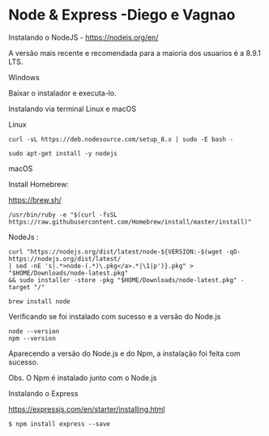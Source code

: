 # Node & Express -Diego e Vagnao



Instalando o NodeJS  - https://nodejs.org/en/

A versão mais recente e recomendada para a maioria dos usuarios  é a 8.9.1 LTS. 

 Windows 

Baixar o instalador e executa-lo. 



Instalando via terminal Linux e macOS

Linux

```
curl -sL https://deb.nodesource.com/setup_8.x | sudo -E bash - 
```

```
sudo apt-get install -y nodejs
```



macOS

Install Homebrew:

https://brew.sh/

```
/usr/bin/ruby -e "$(curl -fsSL https://raw.githubusercontent.com/Homebrew/install/master/install)"
```

NodeJs :

```
curl "https://nodejs.org/dist/latest/node-${VERSION:-$(wget -qO- https://nodejs.org/dist/latest/ 
| sed -nE 's|.*>node-(.*)\.pkg</a>.*|\1|p')}.pkg" > "$HOME/Downloads/node-latest.pkg" 
&& sudo installer -store -pkg "$HOME/Downloads/node-latest.pkg" -target "/"
```

```
brew install node
```

Verificando se foi instalado com sucesso e a versão do Node.js

```
node --version
npm --version
```

Aparecendo a versão do Node.js e do Npm, a instalação foi feita com sucesso.



Obs. O Npm é instalado junto com o Node.js


Instalando o Express

https://expressjs.com/en/starter/installing.html

```
$ npm install express --save




